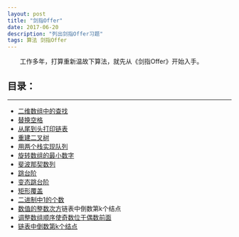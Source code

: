 ```yaml
---
layout: post
title: "剑指Offer"
date: 2017-06-20
description: "列出剑指Offer习题"
tags: 算法 剑指Offer
---
```

　　工作多年，打算重新温故下算法，就先从《剑指Offer》开始入手。

## 目录：
---
* [二维数组中的查找](/2017/06/二维数组中的查找/)
* [替换空格](/2017/06/替换空格/)
* [从尾到头打印链表](/2017/06/从尾到头打印链表/)
* [重建二叉树](/2017/06/重建二叉树/)
* [用两个栈实现队列](/2017/06/用两个栈实现队列/)
* [旋转数组的最小数字](/2017/06/旋转数组的最小数字/)
* [斐波那契数列](/2017/06/斐波那契数列/)
* [跳台阶](/2017/06/跳台阶/)
* [变态跳台阶](/2017/06/变态跳台阶/)
* [矩形覆盖](/2017/06/矩形覆盖/)
* [二进制中1的个数](/2017/06/二进制中1的个数/)
* [数值的整数次方](/2017/07/数值的整数次方/)链表中倒数第k个结点
* [调整数组顺序使奇数位于偶数前面](/2017/07/调整数组顺序使奇数位于偶数前面/)
* [链表中倒数第k个结点](/2017/07/链表中倒数第k个结点/)